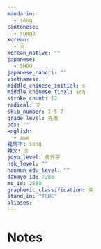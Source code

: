 ```yaml
---
mandarin:
  - sǒng
cantonese:
  - sung2
korean:
  - 송
korean_native: ""
japanese:
  - SHOU
japanese_nanori: ""
vietnamese:
middle_chinese_initial: s
middle_chinese_final: ɨoŋ
stroke_count: 12
radical: 立
skip_number: 1-5-7
grade_level: 先進
pos: ""
english:
  - awe
羅馬字: song
韓文: 송
joyo_level: 表外字
hsk_level: ""
hanmun_edu_level: ""
danayo_id: 7286
mc_id: 2580
graphemic_classification: 束
stand_in: "TRUE"
aliases:
---
```


# Notes
